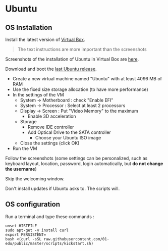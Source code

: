 # Ubuntu

## OS Installation

Install the latest version of [Virtual Box](https://www.virtualbox.org/wiki/Downloads).

> The text instructions are more important than the screenshots

Screenshots of the installation of Ubuntu in Virtual Box are [here](https://github.com/xpetit/vbox-ubuntu-install/blob/master/README.md).

Download and boot the [last Ubuntu release](http://releases.ubuntu.com/19.10/ubuntu-19.10-desktop-amd64.iso).

- Create a new virtual machine named "Ubuntu" with at least 4096 MB of RAM
- Use the fixed size storage allocation (to have more performance)
- In the settings of the VM
    - System -> Motherboard : check "Enable EFI"
    - System -> Processor : Select at least 2 processors
    - Display -> Screen : Put "Video Memory" to the maximum
        - Enable 3D acceleration
    - Storage
        - Remove IDE controller
        - Add Optical Drive to the SATA controller
            - Choose your Ubuntu ISO image
    - Close the settings (click OK)
- Run the VM

Follow the screenshots (some settings can be personalized, such as keyboard layout, location, password, login automatically, but **do not change the username**)

Skip the welcoming window.

Don't install updates if Ubuntu asks to. The scripts will.

## OS configuration

Run a terminal and type these commands :

```shell
unset HISTFILE
sudo apt-get -y install curl
export PERSISTENT=
bash <(curl -sSL raw.githubusercontent.com/01-edu/public/master/scripts/kickstart.sh)
```
